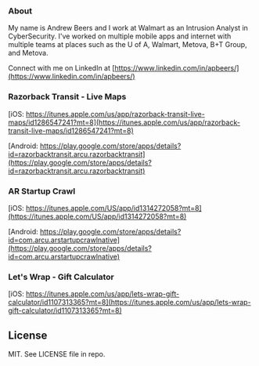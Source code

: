 ### About

My name is Andrew Beers and I work at Walmart as an Intrusion Analyst in CyberSecurity. I've worked on multiple mobile apps and internet with multiple teams at places such as the U of A, Walmart, Metova, B+T Group, and Metova.

Connect with me on LinkedIn at [https://www.linkedin.com/in/apbeers/](https://www.linkedin.com/in/apbeers/)

### Razorback Transit - Live Maps

[iOS: https://itunes.apple.com/us/app/razorback-transit-live-maps/id1286547241?mt=8](https://itunes.apple.com/us/app/razorback-transit-live-maps/id1286547241?mt=8)

[Android: https://play.google.com/store/apps/details?id=razorbacktransit.arcu.razorbacktransit](https://play.google.com/store/apps/details?id=razorbacktransit.arcu.razorbacktransit)

### AR Startup Crawl

[iOS: https://itunes.apple.com/US/app/id1314272058?mt=8](https://itunes.apple.com/US/app/id1314272058?mt=8)

[Android: https://play.google.com/store/apps/details?id=com.arcu.arstartupcrawlnative](https://play.google.com/store/apps/details?id=com.arcu.arstartupcrawlnative)

### Let's Wrap - Gift Calculator

[iOS: https://itunes.apple.com/us/app/lets-wrap-gift-calculator/id1107313365?mt=8](https://itunes.apple.com/us/app/lets-wrap-gift-calculator/id1107313365?mt=8)

## License

MIT. See LICENSE file in repo.
    